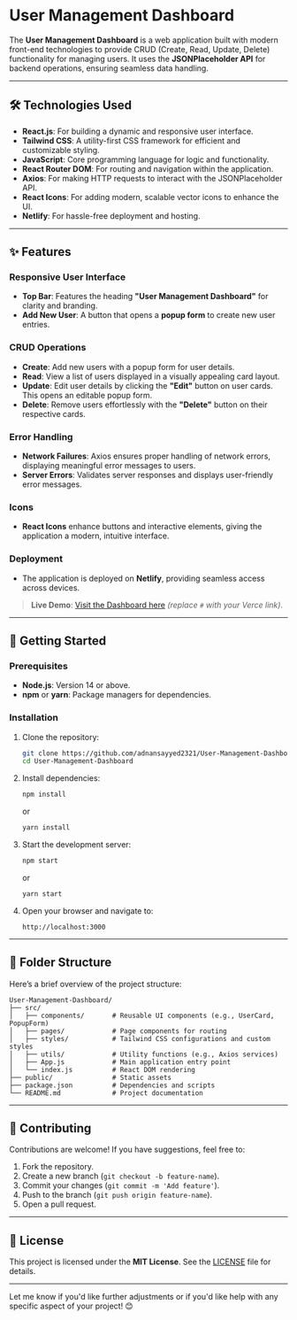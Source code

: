 
# **User Management Dashboard**

The **User Management Dashboard** is a web application built with modern front-end technologies to provide CRUD (Create, Read, Update, Delete) functionality for managing users. It uses the **JSONPlaceholder API** for backend operations, ensuring seamless data handling.

---

## 🛠️ **Technologies Used**

- **React.js**: For building a dynamic and responsive user interface.
- **Tailwind CSS**: A utility-first CSS framework for efficient and customizable styling.
- **JavaScript**: Core programming language for logic and functionality.
- **React Router DOM**: For routing and navigation within the application.
- **Axios**: For making HTTP requests to interact with the JSONPlaceholder API.
- **React Icons**: For adding modern, scalable vector icons to enhance the UI.
- **Netlify**: For hassle-free deployment and hosting.

---

## ✨ **Features**

### **Responsive User Interface**
- **Top Bar**: Features the heading **"User Management Dashboard"** for clarity and branding.
- **Add New User**: A button that opens a **popup form** to create new user entries.

### **CRUD Operations**
- **Create**: Add new users with a popup form for user details.
- **Read**: View a list of users displayed in a visually appealing card layout.
- **Update**: Edit user details by clicking the **"Edit"** button on user cards. This opens an editable popup form.
- **Delete**: Remove users effortlessly with the **"Delete"** button on their respective cards.

### **Error Handling**
- **Network Failures**: Axios ensures proper handling of network errors, displaying meaningful error messages to users.
- **Server Errors**: Validates server responses and displays user-friendly error messages.

### **Icons**
- **React Icons** enhance buttons and interactive elements, giving the application a modern, intuitive interface.

### **Deployment**
- The application is deployed on **Netlify**, providing seamless access across devices.

> **Live Demo**: [Visit the Dashboard here](https://user-management-dashboard-indol.vercel.app/) *(replace `#` with your Verce link)*.

---

## 🚀 **Getting Started**

### **Prerequisites**
- **Node.js**: Version 14 or above.
- **npm** or **yarn**: Package managers for dependencies.

### **Installation**
1. Clone the repository:
   ```bash
   git clone https://github.com/adnansayyed2321/User-Management-Dashboard.git
   cd User-Management-Dashboard
   ```

2. Install dependencies:
   ```bash
   npm install
   ```
   or
   ```bash
   yarn install
   ```

3. Start the development server:
   ```bash
   npm start
   ```
   or
   ```bash
   yarn start
   ```

4. Open your browser and navigate to:
   ```
   http://localhost:3000
   ```

---

## 📂 **Folder Structure**
Here’s a brief overview of the project structure:

```
User-Management-Dashboard/
├── src/
│   ├── components/       # Reusable UI components (e.g., UserCard, PopupForm)
│   ├── pages/            # Page components for routing
│   ├── styles/           # Tailwind CSS configurations and custom styles
│   ├── utils/            # Utility functions (e.g., Axios services)
│   ├── App.js            # Main application entry point
│   └── index.js          # React DOM rendering
├── public/               # Static assets
├── package.json          # Dependencies and scripts
└── README.md             # Project documentation
```

---

## 🤝 **Contributing**

Contributions are welcome! If you have suggestions, feel free to:

1. Fork the repository.
2. Create a new branch (`git checkout -b feature-name`).
3. Commit your changes (`git commit -m 'Add feature'`).
4. Push to the branch (`git push origin feature-name`).
5. Open a pull request.

---

## 📝 **License**

This project is licensed under the **MIT License**. See the [LICENSE](LICENSE) file for details.

---

Let me know if you'd like further adjustments or if you'd like help with any specific aspect of your project! 😊
